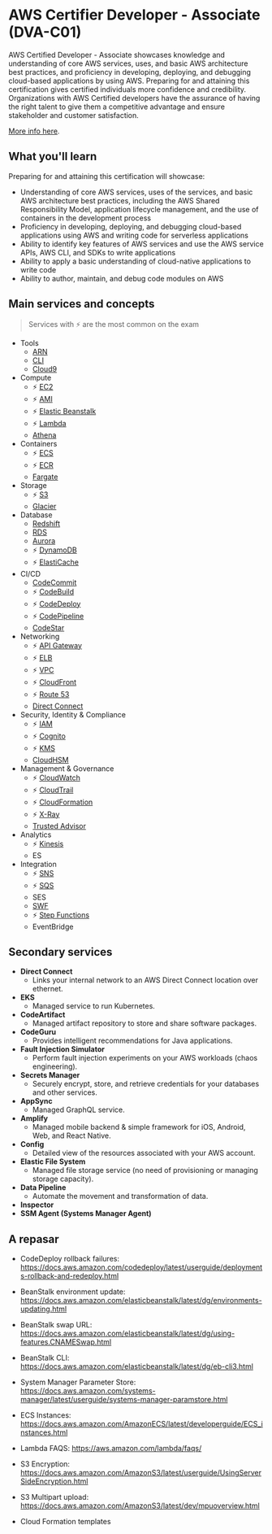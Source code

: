 # AWS Certifier Developer - Associate (DVA-C01)

AWS Certified Developer - Associate showcases knowledge and understanding of core AWS services, uses, and basic AWS architecture best practices, and proficiency in developing, deploying, and debugging cloud-based applications by using AWS. Preparing for and attaining this certification gives certified individuals more confidence and credibility. Organizations with AWS Certified developers have the assurance of having the right talent to give them a competitive advantage and ensure stakeholder and customer satisfaction.

[More info here](https://aws.amazon.com/certification/certified-developer-associate/?nc1=h_ls).

## What you'll learn

Preparing for and attaining this certification will showcase:

- Understanding of core AWS services, uses of the services, and basic AWS architecture best practices, including the AWS Shared Responsibility Model, application lifecycle management, and the use of containers in the development process
- Proficiency in developing, deploying, and debugging cloud-based applications using AWS and writing code for serverless applications
- Ability to identify key features of AWS services and use the AWS service APIs, AWS CLI, and SDKs to write applications
- Ability to apply a basic understanding of cloud-native applications to write code
- Ability to author, maintain, and debug code modules on AWS

## Main services and concepts

> Services with ⚡ are the most common on the exam

- Tools
    - [ARN](ARN.md)
    - [CLI](CLI.md)
    - [Cloud9](Cloud9.md)
- Compute
    - ⚡ [EC2](EC2.md)
    - ⚡ [AMI](EC2.md#ami)
    - ⚡ [Elastic Beanstalk](ElasticBeanstalk.md)
    - ⚡ [Lambda](Lambda.md)
    - [Athena](Athena.md)
- Containers
    - ⚡ [ECS](ECS.md)
    - ⚡ [ECR](ECR.md)
    - [Fargate](Fargate.md)
- Storage
    - ⚡ [S3](S3.md)
    - [Glacier](S3.md#storage-classes)
- Database
    - [Redshift](Redshift.md)
    - [RDS](RDS.md)
    - [Aurora](Aurora.md)
    - ⚡ [DynamoDB](DynamoDB.md)
    - ⚡ [ElastiCache](ElastiCache.md)
- CI/CD
    - [CodeCommit](CodeCommit.md)
    - ⚡ [CodeBuild](CodeBuild.md)
    - ⚡ [CodeDeploy](CodeDeploy.md)
    - ⚡ [CodePipeline](CodePipeline.md)
    - [CodeStar](CodeStar.md)
- Networking
    - ⚡ [API Gateway](APIGateway.md)
    - ⚡ [ELB](ELB.md)
    - ⚡ [VPC](VPC.md)
    - ⚡ [CloudFront](CloudFront.md)
    - ⚡ [Route 53](Route53.md)
    - [Direct Connect](DirectConnect.md)
- Security, Identity & Compliance
    - ⚡ [IAM](IAM.md)
    - ⚡ [Cognito](Cognito.md)
    - ⚡ [KMS](KMS.md)
    - [CloudHSM](CloudHSM.md)
- Management & Governance
    - ⚡ [CloudWatch](CloudWatch.md)
    - ⚡ [CloudTrail](CloudTrail.md)
    - ⚡ [CloudFormation](CloudFormation.md)
    - ⚡ [X-Ray](XRay.md)
    - [Trusted Advisor](TrustedAdvisor.md)
- Analytics
    - ⚡ [Kinesis](Kinesis.md)
    - ES
- Integration
    - ⚡ [SNS](SNS.md)
    - ⚡ [SQS](SQS.md)
    - SES
    - [SWF](SWF.md)
    - ⚡ [Step Functions](StepFunctions.md)
    - EventBridge


## Secondary services

- **Direct Connect**
    - Links your internal network to an AWS Direct Connect location over ethernet.
- **EKS**
    - Managed service to run Kubernetes.
- **CodeArtifact**
    - Managed artifact repository to store and share software packages.
- **CodeGuru**
    - Provides intelligent recommendations for Java applications.
- **Fault Injection Simulator**
    - Perform fault injection experiments on your AWS workloads (chaos engineering).
- **Secrets Manager**
    - Securely encrypt, store, and retrieve credentials for your databases and other services.
- **AppSync**
    - Managed GraphQL service.
- **Amplify**
    - Managed mobile backend & simple framework for iOS, Android, Web, and React Native.
- **Config**
    - Detailed view of the resources associated with your AWS account.
- **Elastic File System**
    - Managed file storage service (no need of provisioning or managing storage capacity).
- **Data Pipeline**
    - Automate the movement and transformation of data.
- **Inspector**
- **SSM Agent (Systems Manager Agent)**


## A repasar

- CodeDeploy rollback failures: https://docs.aws.amazon.com/codedeploy/latest/userguide/deployments-rollback-and-redeploy.html

- BeanStalk environment update: https://docs.aws.amazon.com/elasticbeanstalk/latest/dg/environments-updating.html
- BeanStalk swap URL: https://docs.aws.amazon.com/elasticbeanstalk/latest/dg/using-features.CNAMESwap.html
- BeanStalk CLI: https://docs.aws.amazon.com/elasticbeanstalk/latest/dg/eb-cli3.html

- System Manager Parameter Store: https://docs.aws.amazon.com/systems-manager/latest/userguide/systems-manager-paramstore.html

- ECS Instances: https://docs.aws.amazon.com/AmazonECS/latest/developerguide/ECS_instances.html

- Lambda FAQS: https://aws.amazon.com/lambda/faqs/

- S3 Encryption: https://docs.aws.amazon.com/AmazonS3/latest/userguide/UsingServerSideEncryption.html
- S3 Multipart upload: https://docs.aws.amazon.com/AmazonS3/latest/dev/mpuoverview.html

- Cloud Formation templates
